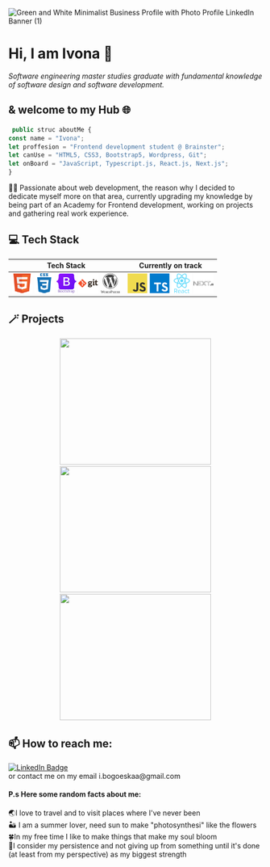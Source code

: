 ![Green and White Minimalist Business Profile with Photo Profile LinkedIn Banner (1)](https://github.com/user-attachments/assets/21075143-c714-4d65-8a03-267b798951d0)





 

# Hi, I am Ivona 👋
_Software engineering master studies graduate with fundamental knowledge of software design and software development._ <br>
## & welcome to my Hub 🌐

```javascript
 public struc aboutMe {
const name = "Ivona";
let proffesion = "Frontend development student @ Brainster";
let canUse = "HTML5, CSS3, Bootstrap5, Wordpress, Git";
let onBoard = "JavaScript, Typescript.js, React.js, Next.js";
}
```

👩‍💻 Passionate about web development, the reason why I decided to dedicate myself more on that area, currently upgrading my knowledge by being part of an Academy for Frontend development, working on projects and gathering real work experience. <br>

## 💻 Tech Stack

| Tech Stack  | Currently on track |
| ------------- | ------------- |
| <div><img src="https://github.com/devicons/devicon/blob/master/icons/html5/html5-original.svg" style="width: 40px;"  /> <img src="https://github.com/devicons/devicon/blob/master/icons/css3/css3-plain-wordmark.svg" style="width: 40px;" /> <img src="https://github.com/devicons/devicon/blob/master/icons/bootstrap/bootstrap-original-wordmark.svg" style="width:40px;" /> <img src="https://github.com/devicons/devicon/blob/master/icons/git/git-original-wordmark.svg" style="width: 40px;" /> <img src="https://github.com/devicons/devicon/blob/master/icons/wordpress/wordpress-plain-wordmark.svg" style="width: 40px;" /></div> | <div><img src="https://github.com/devicons/devicon/blob/master/icons/javascript/javascript-original.svg" style="width: 40px;" />   <img src="https://github.com/devicons/devicon/blob/master/icons/typescript/typescript-original.svg" style="width: 40px;" /> <img src="https://github.com/devicons/devicon/blob/master/icons/react/react-original-wordmark.svg" style="width: 40px;" /> <img src="https://github.com/devicons/devicon/blob/master/icons/nextjs/nextjs-line-wordmark.svg" style="width: 40px;" /> </div> |



## 🪄 Projects
<div align="center">
 <img src="https://github.com/user-attachments/assets/3e796796-122d-4022-92a2-db48e051c97f" style="width: 300px; height: 250px" />
 <img src="https://github.com/user-attachments/assets/2297da47-75ef-40dd-b616-f139518ba361" style="width: 300px; height: 250px" />
 <img src="https://github.com/user-attachments/assets/9eff9404-9c9f-4714-a5a8-0180f95c6c52" style="width: 300px; height: 250px" />

</div>


## 📫 How to reach me: 
<a href="www.linkedin.com/in/ivona-bogoeska-1358b145">
    <img src="https://img.shields.io/badge/LinkedIn-blue?style=for-the-badge&logo=linkedin&logoColor=white" alt="LinkedIn Badge"/>
  </a>  
  <div>or contact me on my email i.bogoeskaa@gmail.com </div>
  


#### P.s Here some random facts about me:  
🌏I love to travel and to visit places where I've never been   
🏜 I am a summer lover, need sun to make "photosynthesi" like the flowers   
🍀In my free time I like to make things that make my soul bloom    
🦊I consider my persistence and not giving up from something until it's done (at least from my perspective) as my biggest strength  

